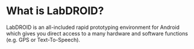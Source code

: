 # What is LabDROID?
LabDROID is an all-included rapid prototyping environment for Android which gives you direct access to a many hardware and software functions (e.g. GPS or Text-To-Speech).
